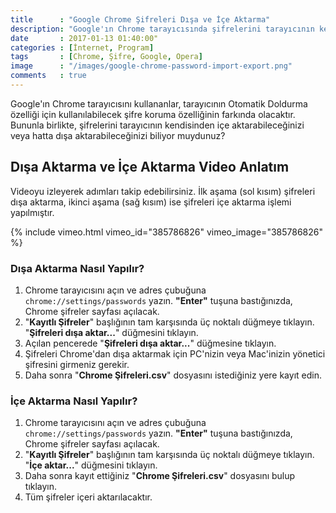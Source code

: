 ```yaml
---
title      : "Google Chrome Şifreleri Dışa ve İçe Aktarma"
description: "Google'ın Chrome tarayıcısında şifrelerini tarayıcının kendisinden içe aktarabileceğinizi veya hatta dışa aktarabileceğinizi biliyor muydunuz?"
date       : 2017-01-13 01:40:00"
categories : [İnternet, Program]
tags       : [Chrome, Şifre, Google, Opera]
image      : "/images/google-chrome-password-import-export.png"
comments   : true
---
```


Google'ın Chrome tarayıcısını kullananlar, tarayıcının Otomatik Doldurma özelliği için kullanılabilecek şifre koruma özelliğinin farkında olacaktır. Bununla birlikte, şifrelerini tarayıcının kendisinden içe aktarabileceğinizi veya hatta dışa aktarabileceğinizi biliyor muydunuz?

## Dışa Aktarma ve İçe Aktarma Video Anlatım

Videoyu izleyerek adımları takip edebilirsiniz. İlk aşama (sol kısım) şifreleri dışa aktarma, ikinci aşama (sağ kısım) ise şifreleri içe aktarma işlemi yapılmıştır.

{% include vimeo.html vimeo_id="385786826" vimeo_image="385786826" %}

### Dışa Aktarma Nasıl Yapılır?

1. Chrome tarayıcısını açın ve adres çubuğuna `chrome://settings/passwords` yazın. **"Enter"** tuşuna bastığınızda, Chrome şifreler sayfası açılacak.
2. "**Kayıtlı Şifreler**" başlığının tam karşısında üç noktalı düğmeye tıklayın. "**Şifreleri dışa aktar...**" düğmesini tıklayın.
3. Açılan pencerede "**Şifreleri dışa aktar...**" düğmesine tıklayın.
4. Şifreleri Chrome'dan dışa aktarmak için PC'nizin veya Mac'inizin yönetici şifresini girmeniz gerekir. 
5. Daha sonra "**Chrome Şifreleri.csv**" dosyasını istediğiniz yere kayıt edin. 

### İçe Aktarma Nasıl Yapılır?

1. Chrome tarayıcısını açın ve adres çubuğuna `chrome://settings/passwords` yazın. **"Enter"** tuşuna bastığınızda, Chrome şifreler sayfası açılacak.
2. "**Kayıtlı Şifreler**" başlığının tam karşısında üç noktalı düğmeye tıklayın. "**İçe aktar...**" düğmesini tıklayın.
3. Daha sonra kayıt ettiğiniz "**Chrome Şifreleri.csv**" dosyasını bulup tıklayın.
4. Tüm şifreler içeri aktarılacaktır.